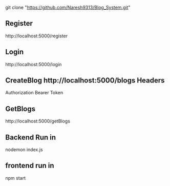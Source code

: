 git clone "https://github.com/Naresh9313/Blog_System.git"




Register
--
http://localhost:5000/register

Login
----
http://localhost:5000/login

CreateBlog
http://localhost:5000/blogs
Headers
--
Authorization              Bearer  Token



GetBlogs
---
http://localhost:5000/getBlogs


Backend Run in 
----
nodemon index.js


frontend run in
---
npm start



